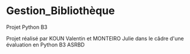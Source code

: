 # Gestion_Bibliothèque
Projet Python B3

Projet réalisé par KOUN Valentin et MONTEIRO Julie dans le câdre d'une évaluation en Python B3 ASRBD
